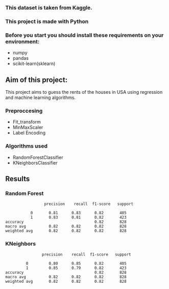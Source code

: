### This dataset is taken from Kaggle.
### This project is made with Python
### Before you start you should install these requirements on your environment:
- numpy
- pandas
- scikit-learn(sklearn)

## Aim of this project:
This project aims to guess the rents of the houses in USA using regression and machine learning algorithms.

### Preproccesing
- Fit_transform
- MinMaxScaler
- Label Encoding

### Algorithms used
- RandomForestClassifier
- KNeighborsClassifier

## Results
### Random Forest 
                     precision    recall  f1-score   support

               0       0.81      0.83      0.82       405
               1       0.83      0.81      0.82       423
    accuracy                               0.82       828
    macro avg          0.82      0.82      0.82       828
    weighted avg       0.82      0.82      0.82       828


### KNeighbors
                    precision    recall  f1-score   support

             0         0.80      0.85      0.82       405
             1         0.85      0.79      0.82       423
    accuracy                               0.82       828
    macro avg          0.82      0.82      0.82       828
    weighted avg       0.82      0.82      0.82       828
